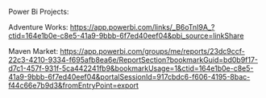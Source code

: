 Power Bi Projects:

Adventure Works: https://app.powerbi.com/links/_B6oTnI9A_?ctid=164e1b0e-c8e5-41a9-9bbb-6f7ed40eef04&pbi_source=linkShare

Maven Market: https://app.powerbi.com/groups/me/reports/23dc9ccf-22c3-4210-9334-f695afb8ea6e/ReportSection?bookmarkGuid=bd0b9f17-d7c1-457f-931f-5ca442241fb9&bookmarkUsage=1&ctid=164e1b0e-c8e5-41a9-9bbb-6f7ed40eef04&portalSessionId=917cbdc6-f606-4195-8bac-f44c66e7b9d3&fromEntryPoint=export
